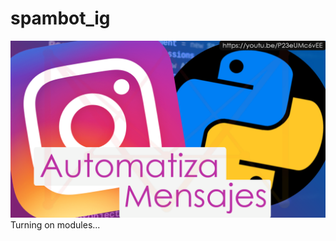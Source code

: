 # spambot_ig
[![miniatura][miniatura]](https://youtu.be/P23eUMc6vEE)
Turning on modules...

[miniatura]: https://raw.githubusercontent.com/avmmodules/spambot_ig/main/img/miniatura.png